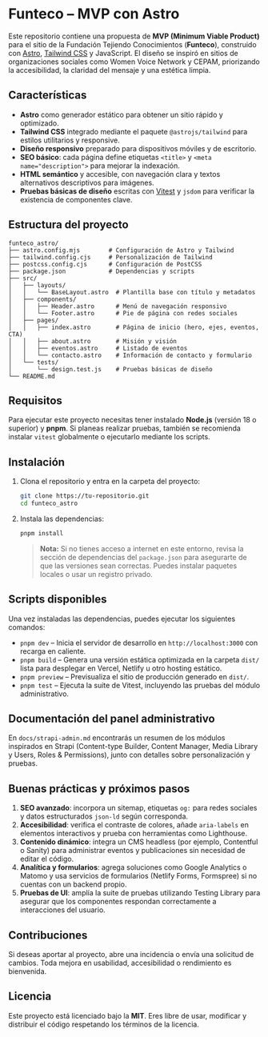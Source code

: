 # Funteco – MVP con Astro

Este repositorio contiene una propuesta de **MVP (Minimum Viable Product)** para el sitio de la Fundación Tejiendo Conocimientos (**Funteco**), construido con [Astro](https://astro.build/), [Tailwind CSS](https://tailwindcss.com/) y JavaScript. El diseño se inspiró en sitios de organizaciones sociales como Women Voice Network y CEPAM, priorizando la accesibilidad, la claridad del mensaje y una estética limpia.

## Características

- **Astro** como generador estático para obtener un sitio rápido y optimizado.
- **Tailwind CSS** integrado mediante el paquete `@astrojs/tailwind` para estilos utilitarios y responsive.
- **Diseño responsivo** preparado para dispositivos móviles y de escritorio.
- **SEO básico**: cada página define etiquetas `<title>` y `<meta name="description">` para mejorar la indexación.
- **HTML semántico** y accesible, con navegación clara y textos alternativos descriptivos para imágenes.
- **Pruebas básicas de diseño** escritas con [Vitest](https://vitest.dev/) y `jsdom` para verificar la existencia de componentes clave.

## Estructura del proyecto

```
funteco_astro/
├── astro.config.mjs        # Configuración de Astro y Tailwind
├── tailwind.config.cjs     # Personalización de Tailwind
├── postcss.config.cjs      # Configuración de PostCSS
├── package.json            # Dependencias y scripts
├── src/
│   ├── layouts/
│   │   └── BaseLayout.astro  # Plantilla base con título y metadatos
│   ├── components/
│   │   ├── Header.astro      # Menú de navegación responsivo
│   │   └── Footer.astro      # Pie de página con redes sociales
│   ├── pages/
│   │   ├── index.astro       # Página de inicio (hero, ejes, eventos, CTA)
│   │   ├── about.astro       # Misión y visión
│   │   ├── eventos.astro     # Listado de eventos
│   │   └── contacto.astro    # Información de contacto y formulario
│   └── tests/
│       └── design.test.js    # Pruebas básicas de diseño
└── README.md
```

## Requisitos

Para ejecutar este proyecto necesitas tener instalado **Node.js** (versión 18 o superior) y **pnpm**. Si planeas realizar pruebas, también se recomienda instalar `vitest` globalmente o ejecutarlo mediante los scripts.

## Instalación

1. Clona el repositorio y entra en la carpeta del proyecto:

   ```bash
   git clone https://tu-repositorio.git
   cd funteco_astro
   ```

2. Instala las dependencias:

   ```bash
   pnpm install
   ```

   > **Nota:** Si no tienes acceso a internet en este entorno, revisa la sección de dependencias del `package.json` para asegurarte de que las versiones sean correctas. Puedes instalar paquetes locales o usar un registro privado.

## Scripts disponibles

Una vez instaladas las dependencias, puedes ejecutar los siguientes comandos:

- `pnpm dev` – Inicia el servidor de desarrollo en `http://localhost:3000` con recarga en caliente.
- `pnpm build` – Genera una versión estática optimizada en la carpeta `dist/` lista para desplegar en Vercel, Netlify u otro hosting estático.
- `pnpm preview` – Previsualiza el sitio de producción generado en `dist/`.
- `pnpm test` – Ejecuta la suite de Vitest, incluyendo las pruebas del módulo administrativo.

## Documentación del panel administrativo

En `docs/strapi-admin.md` encontrarás un resumen de los módulos inspirados en Strapi (Content-type Builder, Content Manager, Media Library y Users, Roles & Permissions), junto con detalles sobre personalización y pruebas.

## Buenas prácticas y próximos pasos

1. **SEO avanzado**: incorpora un sitemap, etiquetas `og:` para redes sociales y datos estructurados `json‑ld` según corresponda.
2. **Accesibilidad**: verifica el contraste de colores, añade `aria-labels` en elementos interactivos y prueba con herramientas como Lighthouse.
3. **Contenido dinámico**: integra un CMS headless (por ejemplo, Contentful o Sanity) para administrar eventos y publicaciones sin necesidad de editar el código.
4. **Analítica y formularios**: agrega soluciones como Google Analytics o Matomo y usa servicios de formularios (Netlify Forms, Formspree) si no cuentas con un backend propio.
5. **Pruebas de UI**: amplía la suite de pruebas utilizando Testing Library para asegurar que los componentes respondan correctamente a interacciones del usuario.

## Contribuciones

Si deseas aportar al proyecto, abre una incidencia o envía una solicitud de cambios. Toda mejora en usabilidad, accesibilidad o rendimiento es bienvenida.

## Licencia

Este proyecto está licenciado bajo la **MIT**. Eres libre de usar, modificar y distribuir el código respetando los términos de la licencia.